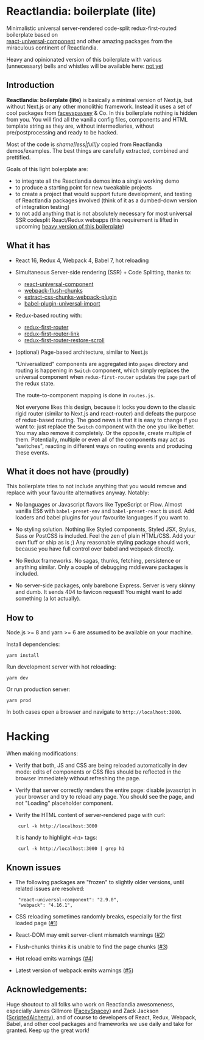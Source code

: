 # Reactlandia: boilerplate (lite)

Minimalistic universal server-rendered code-split redux-first-routed boilerplate based on   
[react-universal-component](https://github.com/faceyspacey/react-universal-component) 
and other amazing packages from the miraculous continent of Reactlandia.

Heavy and opinionated version of this boilerplate with various (unnecessary) bells and whistles will be available here: [not yet](TODO) 

## Introduction

**Reactlandia: boilerplate (lite)** is basically a minimal version of Next.js, but without Next.js or any other monolithic framework. Instead it uses a set of cool packages from [faceyspaysey](https://github.com/faceyspacey?tab=repositories) & Co. In this boilerplate nothing is hidden from you. You will find all the vanilla config files, components and HTML template string as they are, without intermediaries, without pre/postprocessing and ready to be hacked.

Most of the code is *shame\[less|full\]y* copied from Reactlandia demos/examples. The best things are carefully extracted, combined and prettified. 

Goals of this light bolerplate are:

 - to integrate all the Reactlandia demos into a single working demo
 - to produce a starting point for new tweakable projects
 - to create a project that would support future development, and testing of 
 Reactlandia packages involved (think of it as a dumbed-down version of integration testing)  
 - to not add anything that is not absolutely necessary for most universal SSR codesplit React/Redux webapps (this requirement is lifted in upcoming [heavy version of this boilerplate](TODO))


## What it has

 - React 16, Redux 4, Webpack 4, Babel 7, hot reloading
 
 - Simultaneous Server-side rendering (SSR) + Code Splitting, thanks to:
 
     - [react-universal-component](https://github.com/faceyspacey/react-universal-component)
     - [webpack-flush-chunks](https://github.com/faceyspacey/webpack-flush-chunks)
     - [extract-css-chunks-webpack-plugin](https://github.com/faceyspacey/extract-css-chunks-webpack-plugin) 
     - [babel-plugin-universal-import](https://github.com/faceyspacey/babel-plugin-universal-import)

  - Redux-based routing with:
  
     - [redux-first-router](https://github.com/faceyspacey/redux-first-router)
     - [redux-first-router-link](https://github.com/faceyspacey/redux-first-router-link)
     - [redux-first-router-restore-scroll](https://github.com/faceyspacey/redux-first-router-restore-scroll)
  
  - (optional) Page-based architecture, similar to Next.js
  
    "Universalized" components are aggregated into `pages` directory and routing is happening in `Switch` component, which simply replaces the universal component when `redux-first-router` updates the `page` part of the redux state.
    
    The route-to-component mapping is done in `routes.js`.
    
    Not everyone likes this design, because it locks you down to the classic rigid router 
    (similar to Next.js and react-router) and defeats the purpose of redux-based routing.
    The good news is that it is easy to change if you want to: just replace the 
    `Switch` component with the one you like better. You may also remove it completely.
    Or the opposite, create multiple of them. Potentially, multiple or even all of the components may act as "switches", reacting in different ways on routing events and producing these events.


## What it does not have (proudly)

  This boilerplate tries to not include anything that you would remove and replace with 
  your favourite alternatives anyway. Notably: 

  - No languages or Javascript flavors like TypeScript or Flow. Almost vanilla ES6 with `babel-preset-env` and `babel-preset-react` is used. Add loaders and babel plugins for your favourite languages if you want to.
  
  - No styling solution. Nothing like Styled components, Styled JSX, Stylus, 
  Sass or PostCSS is included. Feel the zen of plain HTML/CSS. Add your own fluff or ship as is ;)
  Any reasonable styling package should work, because you have full control over babel and webpack directly.
  
  - No Redux frameworks. No sagas, thunks, fetching, persistence or anything similar. 
  Only a couple of debugging mddleware packages is included.
  
  - No server-side packages, only barebone Express. Server is very skinny and dumb. It sends 404 to favicon request! You might want to add something (a lot actually).


## How to

  Node.js >= 8 and yarn >= 6 are assumed to be available on your machine.

  Install dependencies:

    yarn install
    
  Run development server with hot reloading:
  
    yarn dev
    
  Or run production server:

    yarn prod
    
  In both cases open a browser and navigate to `http://localhost:3000`.


# Hacking

  When making modifications:

   - Verify that both, JS and CSS are being reloaded automatically in dev mode:
  edits of components or CSS files should be reflected in the browser immediately without refreshing the page.
  
   - Verify that server correctly renders the entire page: disable javascript in 
  your browser and try to reload any page. You should see the page, and not 
  "Loading" placeholder component.
  
   - Verify the HTML content of server-rendered page with curl:
  
          curl -k http://localhost:3000
     
      It is handy to highlight `<h1>` tags:

          curl -k http://localhost:3000 | grep h1


## Known issues

 - The following packages are "frozen" to slightly older versions, until related issues are resolved:
 
        "react-universal-component": "2.9.0",
        "webpack": "4.16.1",

 - CSS reloading sometimes randomly breaks, especially for the first loaded page ([#1](https://github.com/ivan-aksamentov/reactlandia-bolerplate-lite/issues/1))

 - React-DOM may emit server-client mismatch warnings ([#2](https://github.com/ivan-aksamentov/reactlandia-bolerplate-lite/issues/2))
 
 - Flush-chunks thinks it is unable to find the page chunks ([#3](https://github.com/ivan-aksamentov/reactlandia-bolerplate-lite/issues/3))

 - Hot reload emits warnings ([#4](https://github.com/ivan-aksamentov/reactlandia-bolerplate-lite/issues/4))
 
 - Latest version of webpack emits warnings ([#5](https://github.com/ivan-aksamentov/reactlandia-bolerplate-lite/issues/5))


## Acknowledgements:

Huge shoutout to all folks who work on Reactlandia awesomeness, especially James Gillmore ([FaceySpacey](https://github.com/faceyspacey)) and Zack Jackson ([ScriptedAlchemy](https://github.com/ScriptedAlchemy)), and of course to developers of React, Redux, Webpack, Babel, and other cool packages and frameworks we use daily and take for granted. Keep up the great work!
